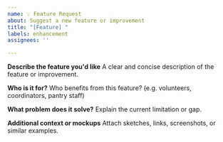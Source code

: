 ```yaml
---
name: 💡 Feature Request
about: Suggest a new feature or improvement
title: "[Feature] "
labels: enhancement
assignees: ''

---
```


**Describe the feature you'd like**
A clear and concise description of the feature or improvement.

**Who is it for?**
Who benefits from this feature? (e.g. volunteers, coordinators, pantry staff)

**What problem does it solve?**
Explain the current limitation or gap.

**Additional context or mockups**
Attach sketches, links, screenshots, or similar examples.
